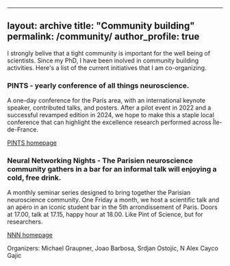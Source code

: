 
---
layout: archive
title: "Community building"
permalink: /community/
author_profile: true
---

I strongly belive that a tight community is important for the well being of scientists. Since my PhD, I have been inolved in community building activities. Here's a list of the current initiatives that I am co-organizing.


### PINTS - yearly conference of all things neuroscience.

A one-day conference for the Paris area, with an international keynote speaker, contributed talks, and posters. After a pilot event in 2022 and a successful revamped edition in 2024, we hope to make this a staple local conference that can highlight the excellence research performed across Île-de-France. 

[PINTS homepage](pints.fr) 



### Neural Networking Nights - The Parisien neuroscience community gathers in a bar for an informal talk will enjoying a cold, free drink.

A monthly seminar series designed to bring together the Parisian neuroscience community. One Friday a month, we host a scientific talk and an apéro in an iconic student bar in the 5th arrondissement of Paris. Doors at 17.00, talk at 17.15, happy hour at 18.00. Like Pint of Science, but for researchers.

[NNN homepage](https://neuralnetworkingnight.github.io/)

Organizers: Michael Graupner, Joao Barbosa, Srdjan Ostojic, N Alex Cayco Gajic 
